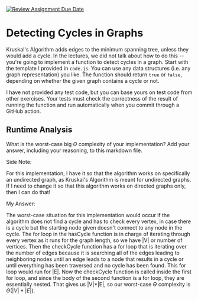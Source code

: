 [![Review Assignment Due Date](https://classroom.github.com/assets/deadline-readme-button-24ddc0f5d75046c5622901739e7c5dd533143b0c8e959d652212380cedb1ea36.svg)](https://classroom.github.com/a/3yAkp-x3)
# Detecting Cycles in Graphs

Kruskal's Algorithm adds edges to the minimum spanning tree, unless they would
add a cycle. In the lectures, we did not talk about how to do this -- you're
going to implement a function to detect cycles in a graph. Start with the
template I provided in `code.js`. You can use any data structures (i.e. any
graph representation) you like. The function should return `true` or `false`,
depending on whether the given graph contains a cycle or not.

I have not provided any test code, but you can base yours on test code from
other exercises. Your tests must check the correctness of the result of running
the function and run automatically when you commit through a GitHub action.

## Runtime Analysis

What is the worst-case big $\Theta$ complexity of your implementation? Add your
answer, including your reasoning, to this markdown file.

Side Note:

For this implementation, I have it so that the algorithm works on specifically an 
undirected graph, as Kruskal's Algorithm is meant for undirected graphs. If I
need to change it so that this algorithm works on directed graphs only, then I can
do that!

My Answer:

The worst-case situation for this implementation would occur if the algorithm
does not find a cycle and has to check every vertex, in case there is a cycle
but the starting node given doesn't connect to any node in the cycle. The for 
loop in the hasCycle function is in charge of iterating through every vertex
as it runs for the graph length, so we have |V| or number of vertices. Then 
the checkCycle function has a for loop that is iterating over the number of 
edges because it is searching all of the edges leading to neighboring nodes
until an edge leads to a node that results in a cycle or until everything
has been traversed and no cycle has been found. This for loop would run for |E|.
Now the checkCycle function is called inside the first for loop, and since the
body of the second function is a for loop, they are essentially nested. That gives
us |V|*|E|, so our worst-case $\Theta$ complexity is $\Theta(|V| * |E|)$.
